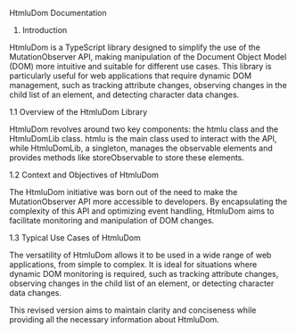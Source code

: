HtmluDom Documentation
1. Introduction

HtmluDom is a TypeScript library designed to simplify the use of the MutationObserver API, making manipulation of the Document Object Model (DOM) more intuitive and suitable for different use cases. This library is particularly useful for web applications that require dynamic DOM management, such as tracking attribute changes, observing changes in the child list of an element, and detecting character data changes.

1.1 Overview of the HtmluDom Library

HtmluDom revolves around two key components: the htmlu class and the HtmluDomLib class. htmlu is the main class used to interact with the API, while HtmluDomLib, a singleton, manages the observable elements and provides methods like storeObservable to store these elements.

1.2 Context and Objectives of HtmluDom

The HtmluDom initiative was born out of the need to make the MutationObserver API more accessible to developers. By encapsulating the complexity of this API and optimizing event handling, HtmluDom aims to facilitate monitoring and manipulation of DOM changes.

1.3 Typical Use Cases of HtmluDom

The versatility of HtmluDom allows it to be used in a wide range of web applications, from simple to complex. It is ideal for situations where dynamic DOM monitoring is required, such as tracking attribute changes, observing changes in the child list of an element, or detecting character data changes.

This revised version aims to maintain clarity and conciseness while providing all the necessary information about HtmluDom.
